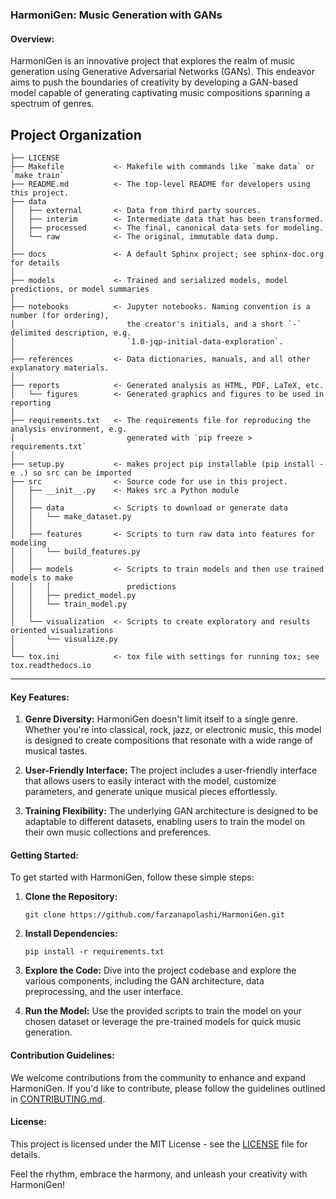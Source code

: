 ### HarmoniGen: Music Generation with GANs

#### Overview:

HarmoniGen is an innovative project that explores the realm of music generation using Generative Adversarial Networks (GANs). This endeavor aims to push the boundaries of creativity by developing a GAN-based model capable of generating captivating music compositions spanning a spectrum of genres.

Project Organization
------------

    ├── LICENSE
    ├── Makefile           <- Makefile with commands like `make data` or `make train`
    ├── README.md          <- The top-level README for developers using this project.
    ├── data
    │   ├── external       <- Data from third party sources.
    │   ├── interim        <- Intermediate data that has been transformed.
    │   ├── processed      <- The final, canonical data sets for modeling.
    │   └── raw            <- The original, immutable data dump.
    │
    ├── docs               <- A default Sphinx project; see sphinx-doc.org for details
    │
    ├── models             <- Trained and serialized models, model predictions, or model summaries
    │
    ├── notebooks          <- Jupyter notebooks. Naming convention is a number (for ordering),
    │                         the creator's initials, and a short `-` delimited description, e.g.
    │                         `1.0-jqp-initial-data-exploration`.
    │
    ├── references         <- Data dictionaries, manuals, and all other explanatory materials.
    │
    ├── reports            <- Generated analysis as HTML, PDF, LaTeX, etc.
    │   └── figures        <- Generated graphics and figures to be used in reporting
    │
    ├── requirements.txt   <- The requirements file for reproducing the analysis environment, e.g.
    │                         generated with `pip freeze > requirements.txt`
    │
    ├── setup.py           <- makes project pip installable (pip install -e .) so src can be imported
    ├── src                <- Source code for use in this project.
    │   ├── __init__.py    <- Makes src a Python module
    │   │
    │   ├── data           <- Scripts to download or generate data
    │   │   └── make_dataset.py
    │   │
    │   ├── features       <- Scripts to turn raw data into features for modeling
    │   │   └── build_features.py
    │   │
    │   ├── models         <- Scripts to train models and then use trained models to make
    │   │   │                 predictions
    │   │   ├── predict_model.py
    │   │   └── train_model.py
    │   │
    │   └── visualization  <- Scripts to create exploratory and results oriented visualizations
    │       └── visualize.py
    │
    └── tox.ini            <- tox file with settings for running tox; see tox.readthedocs.io


--------





#### Key Features:

1. **Genre Diversity:** HarmoniGen doesn't limit itself to a single genre. Whether you're into classical, rock, jazz, or electronic music, this model is designed to create compositions that resonate with a wide range of musical tastes.

2. **User-Friendly Interface:** The project includes a user-friendly interface that allows users to easily interact with the model, customize parameters, and generate unique musical pieces effortlessly.

3. **Training Flexibility:** The underlying GAN architecture is designed to be adaptable to different datasets, enabling users to train the model on their own music collections and preferences.

#### Getting Started:

To get started with HarmoniGen, follow these simple steps:

1. **Clone the Repository:**
   ```
   git clone https://github.com/farzanapolashi/HarmoniGen.git
   ```

2. **Install Dependencies:**
   ```
   pip install -r requirements.txt
   ```

3. **Explore the Code:**
   Dive into the project codebase and explore the various components, including the GAN architecture, data preprocessing, and the user interface.

4. **Run the Model:**
   Use the provided scripts to train the model on your chosen dataset or leverage the pre-trained models for quick music generation.

#### Contribution Guidelines:

We welcome contributions from the community to enhance and expand HarmoniGen. If you'd like to contribute, please follow the guidelines outlined in [CONTRIBUTING.md](CONTRIBUTING.md).

#### License:

This project is licensed under the MIT License - see the [LICENSE](LICENSE) file for details.


Feel the rhythm, embrace the harmony, and unleash your creativity with HarmoniGen!

